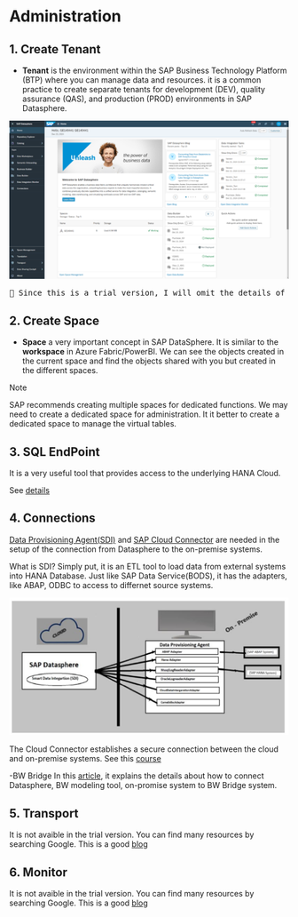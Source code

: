 # Administration

## 1. Create Tenant
- **Tenant** is the environment within the SAP Business Technology Platform (BTP) where you can manage data and resources.
it is a common practice to create separate tenants for development (DEV), quality assurance (QAS), and production (PROD) environments in SAP Datasphere.

![alt text](/Admin/images/Space.png)

<pre>🚩 Since this is a trial version, I will omit the details of transport.</pre>

## 2. Create Space 
- **Space** a very important concept in SAP DataSphere. It is similar to the **workspace** in Azure Fabric/PowerBI. We can see the objects created in the current space and find the objects shared with you but created in the different spaces. 

> [!NOTE]
> SAP recommends creating multiple spaces for dedicated functions. We may need to create a dedicated space for administration. It it better to create a dedicated space to manage the virtual tables.


## 3. SQL EndPoint
It is a very useful tool that provides access to the underlying HANA Cloud.

See [details](https://community.sap.com/t5/technology-blogs-by-members/sap-datasphere-how-to-integrate-open-sql-procedures-in-a-task-chain/ba-p/13860628)

## 4. Connections

[Data Provisioning Agent(SDI)](https://community.sap.com/t5/technology-blogs-by-members/sap-datasphere-sap-data-provisioning-agent-upgrade/ba-p/13569884) and [SAP Cloud Connector](https://community.sap.com/t5/technology-blogs-by-sap/sap-datasphere-sap-cloud-connector-setup/ba-p/13550570) are needed in the setup of the connection from Datasphere to the on-premise systems.

What is SDI? Simply put, it is an ETL tool to load data from external systems into HANA Database. Just like SAP Data Service(BODS), it has the adapters, like ABAP, ODBC to access to differnet source systems.

![alt text](/Admin/images/SDA.png)

The Cloud Connector establishes a secure connection between the cloud and on-premise systems. See this [course](
https://learning.sap.com/learning-journeys/connecting-sap-btp-and-on-premise-systems-using-the-cloud-connector/defining-the-cloud-connector_c7fa42b9-0cb1-46ae-aede-f30bc13e94ae) 

-BW Bridge
In this [article](https://community.sap.com/t5/technology-blogs-by-members/sap-datasphere-sap-bw-bridge-and-cloud-connector-configuration/ba-p/13580094), it explains the details about how to connect Datasphere, BW modeling tool, on-promise system to BW Bridge system.

## 5. Transport
It is not avaible in the trial version. You can find many resources by searching Google. This is a good [blog](https://community.sap.com/t5/technology-blogs-by-members/life-cycle-management-in-sap-datasphere-transporting-content-between/ba-p/13576990)

## 6. Monitor
It is not avaible in the trial version. You can find many resources by searching Google. This is a good [blog](https://community.sap.com/t5/technology-blogs-by-members/performance-monitoring-in-sap-datasphere/ba-p/13860769)

